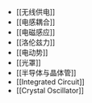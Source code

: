 - [[无线供电]]
- [[电感耦合]]
- [[电磁感应]]
- [[洛伦兹力]]
- [[电动势]]
- [[光罩]]
- [[半导体与晶体管]]
- [[Integrated Circuit]]
- [[Crystal Oscillator]]